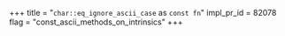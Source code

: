 +++
title = "`char::eq_ignore_ascii_case` as `const fn`"
impl_pr_id = 82078
flag = "const_ascii_methods_on_intrinsics"
+++
